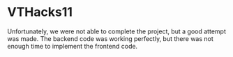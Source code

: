 # VTHacks11

Unfortunately, we were not able to complete the project, but a good attempt was made. The backend code was working perfectly, but there was not enough time to implement the frontend code.
